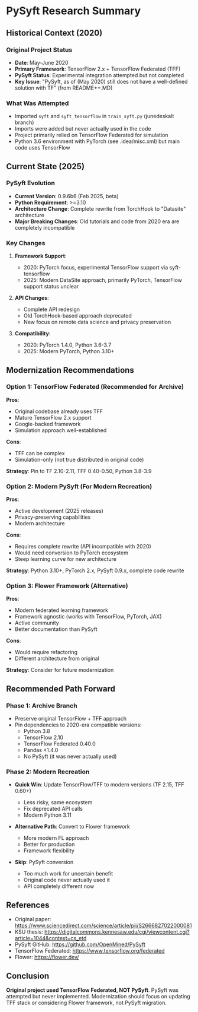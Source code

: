 # PySyft Research Summary

## Historical Context (2020)

### Original Project Status

- **Date**: May-June 2020
- **Primary Framework**: TensorFlow 2.x + TensorFlow Federated (TFF)
- **PySyft Status**: Experimental integration attempted but not completed
- **Key Issue**: "PySyft, as of (May 2020) still does not have a well-defined solution with TF" (from README++.MD)

### What Was Attempted

- Imported `syft` and `syft_tensorflow` in `train_syft.py` (junedeskalt branch)
- Imports were added but never actually used in the code
- Project primarily relied on TensorFlow Federated for simulation
- Python 3.6 environment with PyTorch (see .idea/misc.xml) but main code uses TensorFlow

## Current State (2025)

### PySyft Evolution

- **Current Version**: 0.9.6b6 (Feb 2025, beta)
- **Python Requirement**: >=3.10
- **Architecture Change**: Complete rewrite from TorchHook to "Datasite" architecture
- **Major Breaking Changes**: Old tutorials and code from 2020 era are completely incompatible

### Key Changes

1. **Framework Support**:
   - 2020: PyTorch focus, experimental TensorFlow support via syft-tensorflow
   - 2025: Modern DataSite approach, primarily PyTorch, TensorFlow support status unclear

2. **API Changes**:
   - Complete API redesign
   - Old TorchHook-based approach deprecated
   - New focus on remote data science and privacy preservation

3. **Compatibility**:
   - 2020: PyTorch 1.4.0, Python 3.6-3.7
   - 2025: Modern PyTorch, Python 3.10+

## Modernization Recommendations

### Option 1: TensorFlow Federated (Recommended for Archive)

**Pros**:

- Original codebase already uses TFF
- Mature TensorFlow 2.x support
- Google-backed framework
- Simulation approach well-established

**Cons**:

- TFF can be complex
- Simulation-only (not true distributed in original code)

**Strategy**: Pin to TF 2.10-2.11, TFF 0.40-0.50, Python 3.8-3.9

### Option 2: Modern PySyft (For Modern Recreation)

**Pros**:

- Active development (2025 releases)
- Privacy-preserving capabilities
- Modern architecture

**Cons**:

- Requires complete rewrite (API incompatible with 2020)
- Would need conversion to PyTorch ecosystem
- Steep learning curve for new architecture

**Strategy**: Python 3.10+, PyTorch 2.x, PySyft 0.9.x, complete code rewrite

### Option 3: Flower Framework (Alternative)

**Pros**:

- Modern federated learning framework
- Framework agnostic (works with TensorFlow, PyTorch, JAX)
- Active community
- Better documentation than PySyft

**Cons**:

- Would require refactoring
- Different architecture from original

**Strategy**: Consider for future modernization

## Recommended Path Forward

### Phase 1: Archive Branch

- Preserve original TensorFlow + TFF approach
- Pin dependencies to 2020-era compatible versions:
  - Python 3.8
  - TensorFlow 2.10
  - TensorFlow Federated 0.40.0
  - Pandas <1.4.0
  - No PySyft (it was never actually used)

### Phase 2: Modern Recreation

- **Quick Win**: Update TensorFlow/TFF to modern versions (TF 2.15, TFF 0.60+)
  - Less risky, same ecosystem
  - Fix deprecated API calls
  - Modern Python 3.11

- **Alternative Path**: Convert to Flower framework
  - More modern FL approach
  - Better for production
  - Framework flexibility

- **Skip**: PySyft conversion
  - Too much work for uncertain benefit
  - Original code never actually used it
  - API completely different now

## References

- Original paper: <https://www.sciencedirect.com/science/article/pii/S2666827022000081>
- KSU thesis: <https://digitalcommons.kennesaw.edu/cgi/viewcontent.cgi?article=1044&context=cs_etd>
- PySyft GitHub: <https://github.com/OpenMined/PySyft>
- TensorFlow Federated: <https://www.tensorflow.org/federated>
- Flower: <https://flower.dev/>

## Conclusion

**Original project used TensorFlow Federated, NOT PySyft**. PySyft was attempted but never implemented. Modernization should focus on updating TFF stack or considering Flower framework, not PySyft migration.
